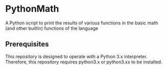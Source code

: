 # PythonMath
A Python script to print the results of various functions in the basic math (and other builtin) functions of the language
## Prerequisites
This repository is designed to operate with a Python 3.x interpreter. Therefore, this repository requires python3.x or python3.xx to be installed.
